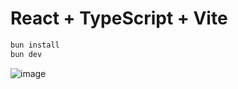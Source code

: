 # React + TypeScript + Vite

```bash
bun install
bun dev
```

![image](https://github.com/user-attachments/assets/2d48dd8d-31c1-4524-a86b-c79cbd91cf76)
